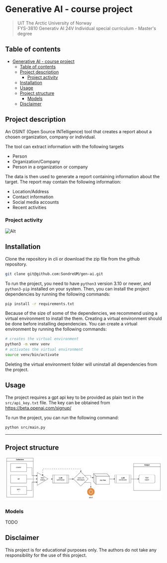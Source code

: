 # Generative AI - course project

> UiT The Arctic University of Norway\
> FYS-3810 Generativ AI 24V Individual special curriculum - Master's degree

## Table of contents

- [Generative AI - course project](#generative-ai---course-project)
  - [Table of contents](#table-of-contents)
  - [Project description](#project-description)
    - [Project activity](#project-activity)
  - [Installation](#installation)
  - [Usage](#usage)
  - [Project structure](#project-structure)
    - [Models](#models)
  - [Disclaimer](#disclaimer)

## Project description

An OSINT (Open Source INTelligence) tool that creates a report about  a chosen organization, company or individual.

The tool can extract information with the following targets

- Person
- Organization/Company
- Person in a organization or company

The data is then used to generate a report containing information about the target.
The report may contain the following information:

- Location/Address
- Contact information
- Social media accounts
- Recent activities

### Project activity

![Alt](https://repobeats.axiom.co/api/embed/b16fb7d94a73f0f71a96f0dd343a6c7cf0ea409f.svg "Repobeats analytics image")

## Installation

Clone the repository in cli or download the zip file from the github repository.

```bash
git clone git@github.com:SondreUM/gen-ai.git
```

To run the project, you need to have `python3` version 3.10 or newer, and `python3-pip` installed on your system.
Then, you can install the project dependencies by running the following commands:

```bash
pip install -r requirements.txt
```

Because of the size of some of the dependencies, we recommend using a virtual environment to install the them.
Creating a virtual environment should be done before installing dependencies.
You can create a virtual environment by running the following commands:

```bash
# creates the virtual environment
python3 -m venv venv
# activates the virtual environment
source venv/bin/activate
```

Deleting the virtual environment folder will uninstall all dependencies from the project.

## Usage

The project requires a gpt api key to be provided as plain text in the `src/api_key.txt` file.
The key can be obtained from <https://beta.openai.com/signup/>

To run the project, you can run the following command:

```bash
python src/main.py
```

---

## Project structure

![UML diagram](docs/img/uml_bck.png "UML diagram")

### Models

TODO

## Disclaimer

This project is for educational purposes only. The authors do not take any responsibility for the use of this project.
